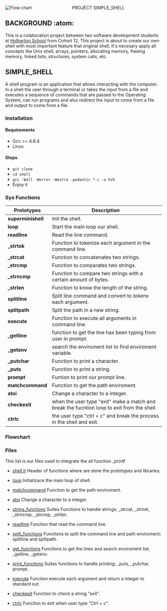 <p align="center">
   <img src="https://www.holbertonschool.com/holberton-logo.png"(https://encrypted-tbn0.gstatic.com/images?q=tbn%3AANd9GcTLtL_ToHLEo_BWFxD-yf32Ux3zfsH_NPc8Qw&usqp=CAU)
     alt="Flow chart"
     style="float: left; margin-right: 10px;">
</p>

<p align="center">PROJECT SIMPLE_SHELL</p>

## BACKGROUND :atom:
This is a colaboration project between two software development students at [Holberton School](https://www.holbertonschool.com/) from Cohort 12, This project is about to create our own shell with most important feature that original shell, it's necesary apply all concepts the Unix shell, arrays, pointers, allocating memory, freeing memory, linked lists, structures, system calls, etc.

## SIMPLE_SHELL
A shell program is an application that allows interacting with the computer. In a shell the user through a terminal or takes the input from a file and executes a sequence of commands that are passed to the Operating System, can run programs and also redirect the input to come from a file and output to come from a file.


### Installation

#### Requirements
 - Gcc >= 4.8.4
 - Linux

#### Steps
 - `git clone`
 - `cd shell`
 - `gcc -Wall -Werror -Wextra -pedantic *.c -o hsh`
 - Enjoy it


### Sys Functions
Prototypes | Description
----------- | -------------
**superminishell** | Init the shell.
**loop** | Start the main loop our shell.
**readline** | Read the line command.
**_strtok** | Function to tokenize each argument in the command line.
**_strcat** | Function to concatenates two strings.
**_strcmp** | Function to comparates two strings.
**_strncmp** | Function to compare two strings with a certain amount of bytes.
**_strlen** | Function to know the length of the string.
**splitline** | Split line command and convert to *tokens* each argument.
**splitpath** | Split the path in a new string.
**execute** | Function to execute all arguments in command line.
**_getline** | function to get the line has been typing from user in prompt.
**_getenv** | search the enviroment list to find enviroment variable.
**_putchar** | Function to print a character.
**_puts** | Function to print a string.
**prompt** | Funtion to print our prompt line.
**matchcommand** | Function to get the path enviroment.
**atoi** | Change a character to a integer.
**checkexit** | when the user type "exit" make a match and break the fucntion loop to exit from the shell.
**ctrlc** | the user type "ctrl + c" and break the process in the shell and exit.


### Flowchart


### Files
This list is our files used to integrate the all function _printf

* [shell.h](https://github.com/gedafu/simple_shell/blob/master/shell.h)
Header of functions where are store the prototypes and libraries.

* [loop](https://github.com/gedafu/simple_shell/blob/master/loop.c)
Initializace the main loop of shell.

* [matchcommand](https://github.com/gedafu/simple_shell/blob/master/matchcommand.c)
Function to get the path enviroment.

* [atoi](https://github.com/gedafu/simple_shell/blob/master/atoi.c)
Change a character to a integer.

* [string_functions](https://github.com/gedafu/simple_shell/blob/master/string_functions.c)
Suites Functions to handle strings; _strcat, _strtok, _strncmp, _strcmp, _strlen.

* [readline](https://github.com/gedafu/simple_shell/blob/master/readline.c)
Function that read the command line.

* [split_functions](https://github.com/gedafu/simple_shell/blob/master/split_functions.c)
Functions to split the command line and path enviroment; splitline and splitpath.

* [get_functions](https://github.com/gedafu/simple_shell/blob/master/get_functions.c)
Functions to get the lines and search enviroment list; _getline, _getenv.

* [print_functions](https://github.com/gedafu/simple_shell/blob/master/print_functions.c)
Suites functions to handle printing; _puts, _putchar, prompt.

* [execute](https://github.com/gedafu/simple_shell/blob/master/execute.c)
Function execute each argument and return a integer to standard out.

* [checkexit](https://github.com/gedafu/simple_shell/blob/master/checkexit.c)
Function to check a string "exit".

* [ctrlc](https://github.com/gedafu/simple_shell/blob/master/ctrlc.c)
Function to exit when user type "Ctrl + c".